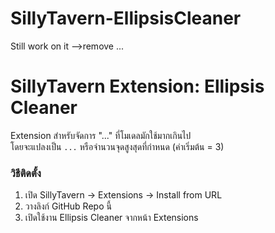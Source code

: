 # SillyTavern-EllipsisCleaner
Still work on it -->remove ...

# SillyTavern Extension: Ellipsis Cleaner

Extension สำหรับจัดการ "..." ที่โมเดลมักใช้มากเกินไป  
โดยจะแปลงเป็น `...` หรือจำนวนจุดสูงสุดที่กำหนด (ค่าเริ่มต้น = 3)

### วิธีติดตั้ง
1. เปิด SillyTavern → Extensions → Install from URL  
2. วางลิงก์ GitHub Repo นี้  
3. เปิดใช้งาน Ellipsis Cleaner จากหน้า Extensions  
